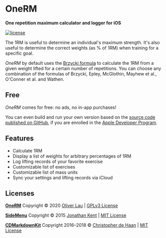 #  OneRM

__One repetition maximum calculator and logger for iOS__

[![license](https://img.shields.io/github/license/ola-ct/OneRM)](LICENSE)

The 1RM is useful to determine an individual's maximum strength. It's also useful to determine the correct weights (as % of 1RM) when training for a specific goal. 

_OneRM_ by default uses the [Brzycki formula](https://en.wikipedia.org/wiki/One-repetition_maximum#Brzycki) to calculate the 1RM from a given weight lifted for a certain number of repetitions. You can choose any combination of the formulas of Brzycki, Epley, McGlothin, Mayhew et al., O'Conner et al. and Wathen. 

## Free

_OneRM_ comes for free: no ads, no in-app purchases!

You can even build and run your own version based on the [source code published on GitHub](https://github.com/ola-ct/1RM), if you are enrolled in the [Apple Developer Program](https://developer.apple.com/programs/).

## Features

 - Calculate 1RM
 - Display a list of weights for arbitrary percentages of 1RM
 - Log lifting records of your favorite exercise
 - Customizable list of exercises
 - Customizable list of mass units
 - Sync your settings and lifting records via iCloud

## Licenses

**[OneRM](https://github.com/ola-ct/1RM)** Copyright © 2020 [Oliver Lau](https://github.com/ola-ct) | [GPLv3 License](LICENSE)

**[SideMenu](https://github.com/jonkykong/SideMenu)** Copyright © 2015 [Jonathan Kent](mailto:contact@jonkent.me) | [MIT License](https://opensource.org/licenses/MIT)

**[CDMarkdownKit](https://github.com/chrisdhaan/CDMarkdownKit)** Copyright 2016–2018 © [Christopher de Haan](mailtocontact@christopherdehaan.me) | [MIT License](https://opensource.org/licenses/MIT)
